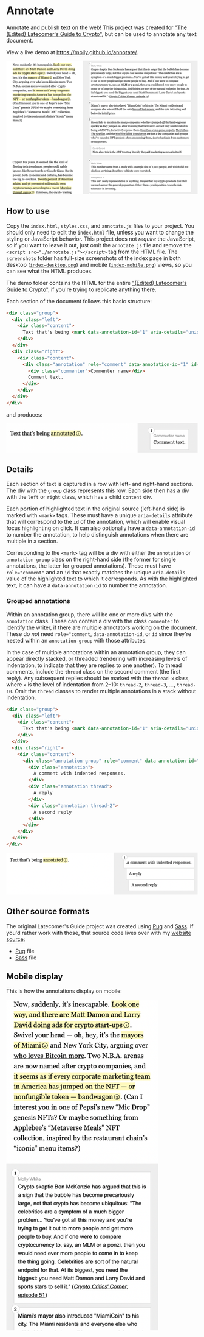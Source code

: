 # Annotate

Annotate and publish text on the web! This project was created for ["The (Edited) Latecomer's Guide to Crypto"](https://www.mollywhite.net/annotations/latecomers-guide-to-crypto), but can be used to annotate any text document.

View a live demo at https://molly.github.io/annotate/.

![](./screenshots/latecomers-desktop.png)

## How to use
Copy the `index.html`, `styles.css`, and `annotate.js` files to your project. You should only need to edit the `index.html` file, unless you want to change the styling or JavaScript behavior. This project does not *require* the JavaScript, so if you want to leave it out, just omit the `annotate.js` file and remove the `<script src="./annotate.js"></script>` tag from the HTML file. The `screenshots` folder has full-size screenshots of the index page in both desktop ([`index-desktop.png`](https://github.com/molly/annotate/blob/main/screenshots/index-desktop.png)) and mobile ([`index-mobile.png`](https://github.com/molly/annotate/blob/main/screenshots/index-mobile.png)) views, so you can see what the HTML produces.

The demo folder contains the HTML for the entire ["(Edited) Latecomer's Guide to Crypto"](https://www.mollywhite.net/annotations/latecomers-guide-to-crypto), if you're trying to replicate anything there.

Each section of the document follows this basic structure:

```html
<div class="group">
  <div class="left">
    <div class="content">
      Text that's being <mark data-annotation-id="1" aria-details="unique-comment-id">annotated</mark>.
    </div>
  </div>
  <div class="right">
    <div class="content">
      <div class="annotation" role="comment" data-annotation-id="1" id="unique-comment-id">
        <div class="commenter">Commenter name</div>
        Comment text.
      </div>
    </div>
  </div>
</div>
```

and produces:

![](./screenshots/small-example.png)

## Details

Each section of text is captured in a row with left- and right-hand sections. The div with the `group` class represents this row. Each side then has a div with the `left` or `right` class, which has a child `content` div.

Each portion of highlighted text in the original source (left-hand side) is marked with `<mark>` tags. These must have a unique `aria-details` attribute that will correspond to the `id` of the annotation, which will enable visual focus highlighting on click. It can also optionally have a `data-annotation-id` to number the annotation, to help distinguish annotations when there are multiple in a section.

Corresponding to the `<mark>` tag will be a div with either the `annotation` or `annotation-group` class on the right-hand side (the former for single annotations, the latter for grouped annotations). These must have `role="comment"` and an `id` that exactly matches the unique `aria-details` value of the highlighted text to which it corresponds. As with the highlighted text, it can have a `data-annotation-id` to number the annotation.

### Grouped annotations
Within an annotation group, there will be one or more divs with the `annotation` class. These can contain a div with the class `commenter` to identify the writer, if there are multiple annotators working on the document. These do *not* need `role="comment`, `data-annotation-id`, or `id` since they're nested within an `annotation-group` with those attributes.

In the case of multiple annotations within an annotation group, they can appear directly stacked, or threaded (rendering with increasing levels of indentation, to indicate that they are replies to one another). To thread comments, include the `thread` class on the second comment (the first reply). Any subsequent replies should be marked with the `thread-x` class, where `x` is the level of indentation from 2–10: `thread-2`, `thread-3`, ..., `thread-10`. Omit the `thread` classes to render multiple annotations in a stack without indentation.

```html
<div class="group">
  <div class="left">
    <div class="content">
      Text that's being <mark data-annotation-id="1" aria-details="unique-comment-id">annotated</mark>.
    </div>
  </div>
  <div class="right">
    <div class="content">
      <div class="annotation-group" role="comment" data-annotation-id="1" id="unique-comment-id">
        <div class="annotation">
          A comment with indented responses.
        </div>
        <div class="annotation thread"> 
          A reply
        </div>
        <div class="annotation thread-2"> 
          A second reply
        </div>
      </div>
    </div>
  </div>
</div>
```

![](./screenshots/small-example-thread.png)

## Other source formats

The original Latecomer's Guide project was created using [Pug](https://pugjs.org/) and [Sass](https://sass-lang.com). If you'd rather work with those, that source code lives over with my [website source](https://github.com/molly/website-v2):
* [Pug](https://github.com/molly/website-v2/blob/master/src/pug/pages/annotations/latecomers-guide-to-crypto.pug) file
* [Sass](https://github.com/molly/website-v2/blob/master/src/sass/reviews.sass) file

## Mobile display

This is how the annotations display on mobile:

<img src="./screenshots/latecomers-mobile.png" width="400" />
